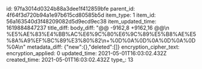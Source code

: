 id: 97fa3014d0324b88a3dee1f412859bfe
parent_id: 4f64f3d720b94a1e97b615cd80585b5d
item_type: 1
item_id: 56a163540d3f48209082d5d9ecd9ec38
item_updated_time: 1619884847237
title_diff: 
body_diff: "@@ -9162,8 +9162,16 @@\\n %E5%AE%83%E4%BB%AC%E6%9C%80%E6%9C%89%E5%B8%AE%E5%8A%A9%EF%BC%89%E3%80%82\\n+%0D%0A%0D%0A%0D%0A%0D%0A\\n"
metadata_diff: {"new":{},"deleted":[]}
encryption_cipher_text: 
encryption_applied: 0
updated_time: 2021-05-01T16:03:02.432Z
created_time: 2021-05-01T16:03:02.432Z
type_: 13